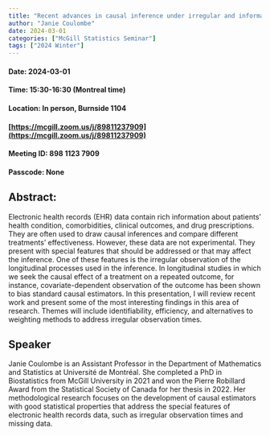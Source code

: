 ```yaml
---
title: "Recent advances in causal inference under irregular and informative observation times for the outcome"
author: "Janie Coulombe"
date: 2024-03-01
categories: ["McGill Statistics Seminar"]
tags: ["2024 Winter"]
---
```


#### Date: 2024-03-01
#### Time: 15:30-16:30 (Montreal time)
#### Location: In person, Burnside 1104
#### [https://mcgill.zoom.us/j/89811237909](https://mcgill.zoom.us/j/89811237909)
#### Meeting ID: 898 1123 7909
#### Passcode: None



## Abstract:

Electronic health records (EHR) data contain rich information about patients’ health condition, comorbidities, clinical outcomes, and drug prescriptions. They are often used to draw causal inferences and compare different treatments’ effectiveness. However, these data are not experimental. They present with special features that should be addressed or that may affect the inference. One of these features is the irregular observation of the longitudinal processes used in the inference. In longitudinal studies in which we seek the causal effect of a treatment on a repeated outcome, for instance, covariate-dependent observation of the outcome has been shown to bias standard causal estimators. In this presentation, I will review recent work and present some of the most interesting findings in this area of research. Themes will include identifiability, efficiency, and alternatives to weighting methods to address irregular observation times.

## Speaker

Janie Coulombe is an Assistant Professor in the Department of Mathematics and Statistics at Université de Montréal. She completed a PhD in Biostatistics from McGill University in 2021 and won the Pierre Robillard Award from the Statistical Society of Canada for her thesis in 2022. Her methodological research focuses on the development of causal estimators with good statistical properties that address the special features of electronic health records data, such as irregular observation times and missing data.  